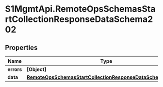 # S1MgmtApi.RemoteOpsSchemasStartCollectionResponseDataSchema202

## Properties
Name | Type | Description | Notes
------------ | ------------- | ------------- | -------------
**errors** | **[Object]** | Errors | [optional] 
**data** | [**RemoteOpsSchemasStartCollectionResponseDataSchema202Data**](RemoteOpsSchemasStartCollectionResponseDataSchema202Data.md) |  | [optional] 


